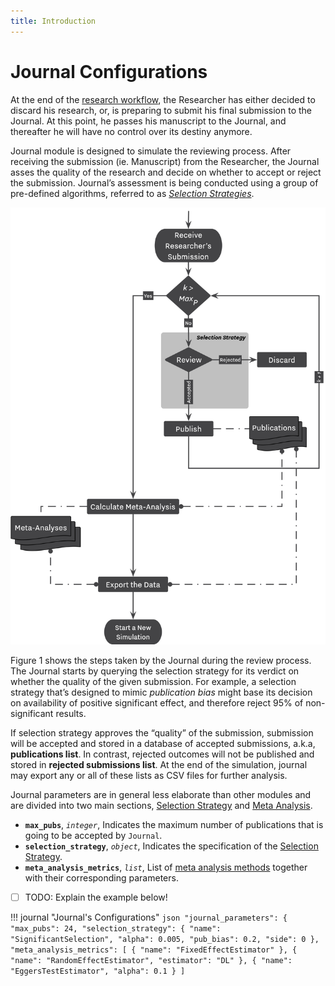 ```yaml
---
title: Introduction
---
```


# Journal Configurations

At the end of the [research workflow](/research-workflow.md), the Researcher has either decided to discard his research, or, is preparing to submit his final submission to the Journal. At this point, he passes his manuscript to the Journal, and thereafter he will have no control over its destiny anymore. 

Journal module is designed to simulate the reviewing process. After receiving the submission (ie. Manuscript) from the Researcher, the Journal asses the quality of the research and decide on whether to accept or reject the submission. Journal’s assessment is being conducted using a group of pre-defined algorithms, referred to as *[Selection Strategies](/selection-strategies.md)*. 

![<b>Figure 1.</b> Journal’s Reviewing Workflow](/figures/journal-workflow.png)

Figure 1 shows the steps taken by the Journal during the review process. The Journal starts by querying the selection strategy for its verdict on whether the quality of the given submission. For example, a selection strategy that’s designed to mimic *publication bias* might base its decision on availability of positive significant effect, and therefore reject 95% of non-significant results. 

If selection strategy approves the “quality” of the submission, submission will be accepted and stored in a database of accepted submissions, a.k.a, **publications list**. In contrast, rejected outcomes will not be published and stored in **rejected submissions list**. At the end of the simulation, journal may export any or all of these lists as CSV files for further analysis.

Journal parameters are in general less elaborate than other modules and are divided into two main sections, [Selection Strategy](/selection-strategies.md) and [Meta Analysis](/meta_analyses.md).

- **`max_pubs`**, *`integer`*, Indicates the maximum number of publications that is going to be accepted by `Journal`.
- **`selection_strategy`**, *`object`*, Indicates the specification of the [Selection Strategy](/selection-strategies.md).
- **`meta_analysis_metrics`**, *`list`*, List of [meta analysis methods](/meta-analysse.md) together with their corresponding parameters.

- [ ] TODO: Explain the example below!

!!! journal "Journal's Configurations"
	```json
	    "journal_parameters": {
        "max_pubs": 24,
        "selection_strategy": {
            "name": "SignificantSelection",
            "alpha": 0.005,
            "pub_bias": 0.2,
            "side": 0
        },
        "meta_analysis_metrics": [
	        {
	            "name": "FixedEffectEstimator"
	        },
	        {
	            "name": "RandomEffectEstimator",
	            "estimator": "DL"
	        },
	        {
	            "name": "EggersTestEstimator",
	            "alpha": 0.1
	        }
	    ]
	```